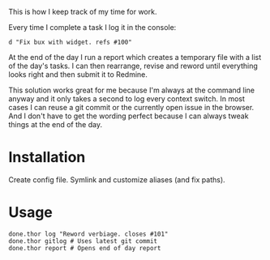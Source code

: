 This is how I keep track of my time for work.

Every time I complete a task I log it in the console:

    d "Fix bux with widget. refs #100"

At the end of the day I run a report which creates a temporary file with a list
of the day's tasks. I can then rearrange, revise and reword until everything
looks right and then submit it to Redmine.

This solution works great for me because I'm always at the command line anyway
and it only takes a second to log every context switch. In most cases I can
reuse a git commit or the currently open issue in the browser. And I don't have
to get the wording perfect because I can always tweak things at the end of the
day.

# Installation

Create config file. Symlink and customize aliases (and fix paths).

# Usage

    done.thor log "Reword verbiage. closes #101"
    done.thor gitlog # Uses latest git commit
    done.thor report # Opens end of day report
